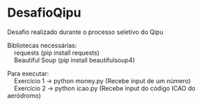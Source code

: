 # DesafioQipu
Desafio realizado durante o processo seletivo do Qipu

Bibliotecas necessárias:\
&nbsp;&nbsp;&nbsp;&nbsp;requests (pip install requests)\
&nbsp;&nbsp;&nbsp;&nbsp;Beautiful Soup (pip install beautifulsoup4)
  
Para executar:\
&nbsp;&nbsp;&nbsp;&nbsp;Exercício 1 -> python money.py (Recebe input de um número)\
&nbsp;&nbsp;&nbsp;&nbsp;Exercício 2 -> python icao.py (Recebe input do código ICAO do aeródromo)
